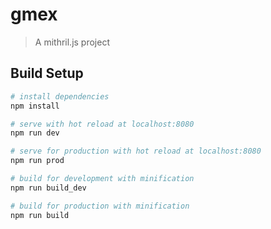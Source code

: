 # gmex

> A mithril.js project

## Build Setup

``` bash
# install dependencies
npm install

# serve with hot reload at localhost:8080
npm run dev

# serve for production with hot reload at localhost:8080
npm run prod

# build for development with minification
npm run build_dev

# build for production with minification
npm run build


```
